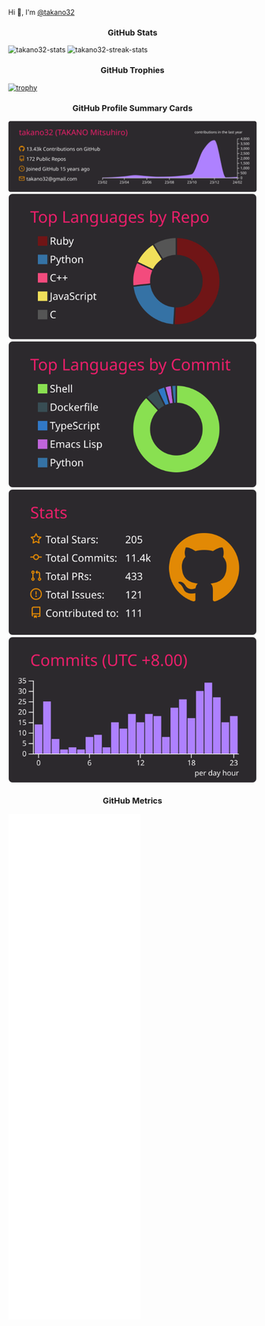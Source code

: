 Hi 👋, I'm [@takano32](https://x.com/takano32)

<h3 align="center">GitHub Stats</h3>

<p align="left">
  <img src="https://github-readme-stats.vercel.app/api?username=takano32&count_private=true&show_icons=true&theme=slateorange&title_color=e3bb18&icon_color=e3bb18&bg_color=151515&border_color=323232" alt="takano32-stats" />
  <img src="https://github-readme-streak-stats.herokuapp.com/?user=takano32&theme=dark&ring=e3bb18&fire=e3bb18&currStreakLabel=e3bb18&border=323232" alt="takano32-streak-stats" />
</p>


<!--
<p align="center"><img align="center" src="https://github-readme-stats.vercel.app/api/top-langs?username=takano32&count_private=true&hide=javascript&layout=compact&langs_count=7&theme=slateorange&title_color=e3bb18&icon_color=e3bb18&bg_color=151515&border_color=323232" alt="takano32-top-langs" /></p>

<p align="center"><img align="center" src="https://github-readme-streak-stats.herokuapp.com/?user=takano32&theme=dark&ring=e3bb18&fire=e3bb18&currStreakLabel=e3bb18&border=323232" alt="takano32-streak-stats" /></p>
-->

<h3 align="center">GitHub Trophies</h3>

[![trophy](https://github-profile-trophy.vercel.app/?username=takano32&theme=onedark&column=9&margin-w=2&margin-h=2&no-frame=true)](https://github.com/ryo-ma/github-profile-trophy)


<h3 align="center">GitHub Profile Summary Cards</h3>

<!--
![](http://github-profile-summary-cards.vercel.app/api/cards/profile-details?username=takano32&theme=monokai)
![](http://github-profile-summary-cards.vercel.app/api/cards/repos-per-language?username=takano32&theme=monokai)
![](http://github-profile-summary-cards.vercel.app/api/cards/most-commit-language?username=takano32&theme=monokai)
![](http://github-profile-summary-cards.vercel.app/api/cards/stats?username=takano32&theme=monokai)
![](http://github-profile-summary-cards.vercel.app/api/cards/productive-time?username=takano32&theme=monokai&utcOffset=8)
-->

[![](https://raw.githubusercontent.com/takano32/takano32/master/profile-summary-card-output/monokai/0-profile-details.svg)](https://github.com/vn7n24fzkq/github-profile-summary-cards)
[![](https://raw.githubusercontent.com/takano32/takano32/master/profile-summary-card-output/monokai/1-repos-per-language.svg)](https://github.com/vn7n24fzkq/github-profile-summary-cards) [![](https://raw.githubusercontent.com/takano32/takano32/master/profile-summary-card-output/monokai/2-most-commit-language.svg)](https://github.com/vn7n24fzkq/github-profile-summary-cards)
[![](https://raw.githubusercontent.com/takano32/takano32/master/profile-summary-card-output/monokai/3-stats.svg)](https://github.com/vn7n24fzkq/github-profile-summary-cards) [![](https://raw.githubusercontent.com/takano32/takano32/master/profile-summary-card-output/monokai/4-productive-time.svg)](https://github.com/vn7n24fzkq/github-profile-summary-cards)

<h3 align="center">GitHub Metrics</h3>

![Metrics](/github-metrics.svg)
